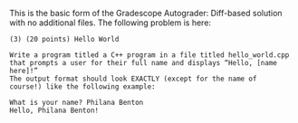 This is the basic form of the Gradescope Autograder: Diff-based solution with no additional files. 
The following problem is here:

```
(3) (20 points) Hello World

Write a program titled a C++ program in a file titled hello_world.cpp
that prompts a user for their full name and displays “Hello, [name here]!”
The output format should look EXACTLY (except for the name of
course!) like the following example:

What is your name? Philana Benton
Hello, Philana Benton!
```

